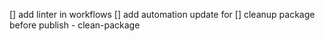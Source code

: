 [] add linter in workflows
[] add automation update for 
[] cleanup package before publish - clean-package
